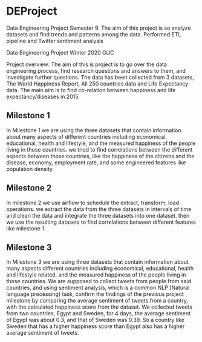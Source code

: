 # DEProject
Data Engineering Project Semester 9. The aim of this project is so analyze datasets and find trends and patterns among the data. Performed ETL pipeline and Twitter sentiment analysis

Data Engineering Project Winter 2020 GUC

Project overview: The aim of this is project is to go over the data engineering process, find research questions and answers to them, and investigate further questions. The data has been collected from 3 datasets, The World Happiness Report, All 250 countries data and Life Expectancy data. The main aim is to find co-relation between happiness and life expectancy/diseases in 2015.

## Milestone 1
In Milestone 1 we are using the three datasets that contain information about many aspects of different countries including economical, educational, health and lifestyle, and the measured happiness of the people living in those countries. we tried to find correlations between the different aspects between those countries, like the happiness of the citizens and the disease, economy, employment rate, and some engineered features like population density.


## Milestone 2
In milestone 2 we use airflow to schedule the extract, transform, load operations. we extract the data from the three datasets in intervals of time and clean the data and integrate the three datasets into one dataset. then we use the resulting datasets to find correlations between different features like milestone 1.

## Milestone 3
In Milestone 3 we are using three datasets that contain information about many aspects different countries including economical, educational, health and lifestyle related, and the measured happiness of the people living in those countries. We are supposed to collect tweets from people from said countries, and using sentiment analysis, which is a common NLP (Natural language processing) task, confirm the findings of the previous project milestone by comparing the average sentiment of tweets from a country, with the calculated happiness score from the dataset.
We collected tweets from two countries, Egypt and Sweden, for 4 days, the average sentiment of Egypt was about 0.3, and that of Sweden was 0.39. So a country like Sweden that has a higher happiness score than Egypt also has a higher average sentiment of tweets.
